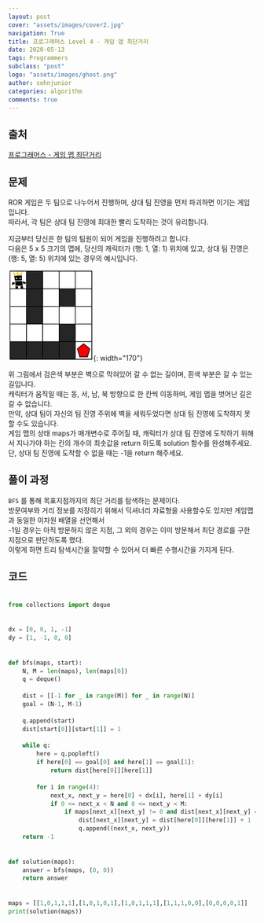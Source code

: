 ```yaml
---
layout: post
cover: "assets/images/cover2.jpg"
navigation: True
title: 프로그래머스 Level 4 - 게임 맵 최단거리
date: 2020-05-13
tags: Programmers
subclass: "post"
logo: "assets/images/ghost.png"
author: sohnjunior
categories: algorithm
comments: true
---
```


## 출처

[프로그래머스 - 게임 맵 최단거리](https://programmers.co.kr/learn/courses/30/lessons/43238)

## 문제

ROR 게임은 두 팀으로 나누어서 진행하며, 상대 팀 진영을 먼저 파괴하면 이기는 게임입니다. <br>
따라서, 각 팀은 상대 팀 진영에 최대한 빨리 도착하는 것이 유리합니다. <br>

지금부터 당신은 한 팀의 팀원이 되어 게임을 진행하려고 합니다. <br>
다음은 5 x 5 크기의 맵에, 당신의 캐릭터가 (행: 1, 열: 1) 위치에 있고, 상대 팀 진영은 (행: 5, 열: 5) 위치에 있는 경우의 예시입니다. <br>

![이미지](/assets/images/programmers/gamemap.png){: width="170"}

위 그림에서 검은색 부분은 벽으로 막혀있어 갈 수 없는 길이며, 흰색 부분은 갈 수 있는 길입니다. <br>
캐릭터가 움직일 때는 동, 서, 남, 북 방향으로 한 칸씩 이동하며, 게임 맵을 벗어난 길은 갈 수 없습니다. <br>
만약, 상대 팀이 자신의 팀 진영 주위에 벽을 세워두었다면 상대 팀 진영에 도착하지 못할 수도 있습니다. <br>
게임 맵의 상태 maps가 매개변수로 주어질 때, 캐릭터가 상대 팀 진영에 도착하기 위해서 지나가야 하는 칸의 개수의 최솟값을 return 하도록 solution 함수를 완성해주세요. <br>
단, 상대 팀 진영에 도착할 수 없을 때는 -1을 return 해주세요. <br>

## 풀이 과정

`BFS` 를 통해 목표지점까지의 최단 거리를 탐색하는 문제이다. <br>
방문여부와 거리 정보를 저장히기 위해서 딕셔너리 자료형을 사용할수도 있지만 게임맵과 동일한 이차원 배열을 선언해서 <br>
-1일 경우는 아직 방문하지 않은 지점, 그 외의 경우는 이미 방문해서 최단 경로를 구한 지점으로 판단하도록 했다. <br>
이렇게 하면 트리 탐색시간을 절약할 수 있어서 더 빠른 수행시간을 가지게 된다. <br>

## 코드

```python

from collections import deque


dx = [0, 0, 1, -1]
dy = [1, -1, 0, 0]


def bfs(maps, start):
    N, M = len(maps), len(maps[0])
    q = deque()

    dist = [[-1 for _ in range(M)] for _ in range(N)]
    goal = (N-1, M-1)

    q.append(start)
    dist[start[0]][start[1]] = 1

    while q:
        here = q.popleft()
        if here[0] == goal[0] and here[1] == goal[1]:
            return dist[here[0]][here[1]]

        for i in range(4):
            next_x, next_y = here[0] + dx[i], here[1] + dy[i]
            if 0 <= next_x < N and 0 <= next_y < M:
                if maps[next_x][next_y] != 0 and dist[next_x][next_y] == -1:
                    dist[next_x][next_y] = dist[here[0]][here[1]] + 1
                    q.append((next_x, next_y))
    return -1


def solution(maps):
    answer = bfs(maps, (0, 0))
    return answer


maps = [[1,0,1,1,1],[1,0,1,0,1],[1,0,1,1,1],[1,1,1,0,0],[0,0,0,0,1]]
print(solution(maps))

```
